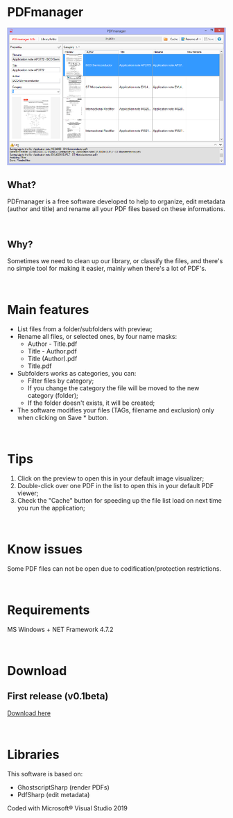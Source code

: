 # PDFmanager

![Screen shot](img/screenshot.PNG)

## What?

PDFmanager is a free software developed to help to organize, edit metadata (author and title) and rename all your PDF files based on these informations.

&nbsp;

## Why?

Sometimes we need to clean up our library, or classify the files, and there's no simple tool for making it easier, mainly when there's a lot of PDF's.

&nbsp;

# Main features

* List files from a folder/subfolders with preview;
* Rename all files, or selected ones, by four name masks:
    * Author - Title.pdf
    * Title - Author.pdf
    * Title (Author).pdf
    * Title.pdf
* Subfolders works as categories, you can:
    * Filter files by category;
    * If you change the category the file will be moved to the new category (folder);
    * If the folder doesn't exists, it will be created;
* The software modifies your files  (TAGs, filename and exclusion) only when clicking on Save * button.

&nbsp;

# Tips

1. Click on the preview to open this in your default image visualizer;
2. Double-click over one PDF in the list to open this in your default PDF viewer;
3. Check the "Cache" button for speeding up the file list load on next time you run the application;

&nbsp;

# Know issues

Some PDF files can not be open due to codification/protection restrictions.

&nbsp;

# Requirements

MS Windows + NET Framework 4.7.2

&nbsp;

# Download

## First release (v0.1beta)

[Download here](https://github.com/allancavalari/pdfmanager/releases/tag/v0.1beta)

&nbsp;

# Libraries

This software is based on:

* GhostscriptSharp (render PDFs)
* PdfSharp (edit metadata)

Coded with Microsoft® Visual Studio 2019